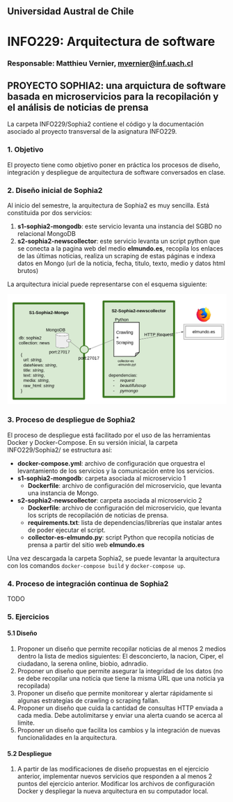 ## Universidad Austral de Chile

# INFO229: Arquitectura de software

### Responsable: Matthieu Vernier, mvernier@inf.uach.cl

## PROYECTO SOPHIA2: una arquictura de software basada en microservicios para la recopilación y el análisis de noticias de prensa

La carpeta INFO229/Sophia2 contiene el código y la documentación asociado al proyecto transversal de la asignatura INFO229. 

### 1. Objetivo

El proyecto tiene como objetivo poner en práctica los procesos de diseño, integración y despliegue de arquitectura de software conversados en clase. 

### 2. Diseño inicial de Sophia2

Al inicio del semestre, la arquitectura de Sophia2 es muy sencilla. Está constituida por dos servicios:
1.  **s1-sophia2-mongodb**: este servicio levanta una instancia del SGBD no relacional MongoDB
2. **s2-sophia2-newscollector**: este servicio levanta un script python que se conecta a la pagina web del medio __elmundo.es__, recopila los enlaces de las últimas noticias, realiza un scraping de estas páginas e indexa datos en Mongo (url de la noticia, fecha, titulo, texto, medio y datos html brutos)

La arquitectura inicial puede representarse con el esquema siguiente:

![Arquitectura inicial de Sophia2](arquitectura-inicial-sophia2.png)



### 3. Proceso de despliegue de Sophia2

El proceso de despliegue está facilitado por el uso de las herramientas Docker y Docker-Compose. En su versión inicial, la carpeta INFO229/Sophia2/ se estructura así:

- **docker-compose.yml**: archivo de configuración que orquestra el levantamiento de los servicios y la comunicación entre los servicios.
- **s1-sophia2-mongodb**: carpeta asociada al microservicio 1
	- **Dockerfile**: archivo de configuración del microservicio, que levanta una instancia de Mongo.
- **s2-sophia2-newscollector**: carpeta asociada al microservicio 2
	- **Dockerfile**: archivo de configuración del microservicio, que levanta los scripts de recopilación de noticias de prensa.
	- **requirements.txt**: lista de dependencias/librerías que instalar antes de poder ejecutar el script.
	- **collector-es-elmundo.py**: script Python que recopila noticias de prensa a partir del sitio web __elmundo.es__

Una vez descargada la carpeta Sophia2, se puede levantar la arquitectura con los comandos ```docker-compose build``` y ```docker-compose up```.

### 4. Proceso de integración continua de Sophia2

TODO

### 5. Ejercicios

#### 5.1 Diseño

1. Proponer un diseño que permite recopilar noticias de al menos 2 medios dentro la lista de medios siguientes: El desconcierto, la nacion, Ciper, el ciudadano, la serena online, biobio, adnradio.
2. Proponer un diseño que permite asegurar la integridad de los datos (no se debe recopilar una noticia que tiene la misma URL que una noticia ya recopilada)
3. Proponer un diseño que permite monitorear y alertar rápidamente si algunas estrategías de crawling o scraping fallan.
4. Proponer un diseño que cuida la cantidad de consultas HTTP enviada a cada media. Debe autolimitarse y enviar una alerta cuando se acerca al limite.
5. Proponer un diseño que facilita los cambios y la integración de nuevas funcionalidades en la arquitectura.

#### 5.2 Despliegue

1. A partir de las modificaciones de diseño propuestas en el ejercicio anterior, implementar nuevos servicios que responden a al menos 2 puntos del ejercicio anterior. Modificar los archivos de configuración Docker y despliegar la nueva arquitectura en su computador local. 

